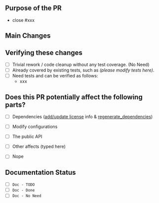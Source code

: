 <!-- 
  Thank you very much for contributing to Apache HugeGraph, we are happy that you want to help us improve it!

  Here are some tips for you:
    1. If this is your first time, please read the [contributing guidelines](https://github.com/apache/hugegraph/blob/master/CONTRIBUTING.md)

    2. If a PR fix/close an issue, type the message "close xxx" (xxx is the link of related 
issue) in the content, GitHub will auto link it (Required)

    3. Name the PR title in "Google Commit Format", start with "feat | fix | perf | refactor | doc | chore", 
      such like: "feat(core): support the PageRank algorithm" or "fix: wrong break in the compute loop" (module is optional)
      skip it if you are unsure about which is the best component.

    4. One PR address one issue, better not to mix up multiple issues.

    5. Put an `x` in the `[ ]` to mark the item as CHECKED. `[x]` (or click it directly after 
published)
-->

## Purpose of the PR

- close #xxx  <!-- or use "fix #xxx", "xxx" is the ID-link of related issue, e.g: close #1024 -->

<!--
Please explain more context in this section, clarify why the changes are needed. 
e.g:
- If you propose a new API, clarify the use case for a new API.
- If you fix a bug, you can clarify why it is a bug, and should be associated with an issue.
-->

## Main Changes

<!-- Please clarify what changes you are proposing. The purpose of this section is to outline the changes and how this PR fixes the issue. These change logs are helpful for better ant faster reviews.)

For example:

- If you introduce a new feature, please show detailed design here or add the link of design documentation.
- If you refactor some codes with changing classes, showing the class hierarchy will help reviewers.
- If there is a discussion in the mailing list, please add the link. -->

## Verifying these changes

<!-- Please pick the proper options below -->

- [ ] Trivial rework / code cleanup without any test coverage. (No Need)
- [ ] Already covered by existing tests, such as *(please modify tests here)*.
- [ ] Need tests and can be verified as follows:
    - xxx

## Does this PR potentially affect the following parts?

<!-- DO NOT REMOVE THIS SECTION. CHECK THE PROPER BOX ONLY. -->

- [ ]  Dependencies ([add/update license](https://hugegraph.apache.org/docs/contribution-guidelines/contribute/#321-check-licenses) info & [regenerate_dependencies](../hugegraph-server/hugegraph-dist/scripts/dependency/regenerate_known_dependencies.sh)) <!-- Don't forget to add/update the info in "LICENSE" & "NOTICE" files (both in root & dist module) -->
- [ ]  Modify configurations
- [ ]  The public API
- [ ]  Other affects (typed here)
- [ ]  Nope


## Documentation Status

<!-- DO NOT REMOVE THIS SECTION. CHECK THE PROPER BOX ONLY. -->

- [ ]  `Doc - TODO` <!-- Your PR changes impact docs and you will update later -->
- [ ]  `Doc - Done` <!-- Related docs have been already added or updated -->
- [ ]  `Doc - No Need` <!-- Your PR changes don't impact/need docs -->
